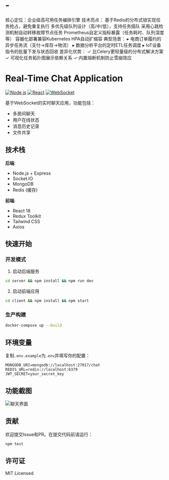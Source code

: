 # -
核心定位：企业级高可用任务编排引擎 技术亮点：  基于Redis的分布式锁实现任务抢占，避免重复执行 多优先级队列设计（高/中/低），支持任务插队 采用心跳检测机制自动转移故障节点任务 Prometheus自定义指标暴露（任务耗时、队列深度等） 容器化部署兼容Kubernetes HPA自动扩缩容 典型场景： ▸ 电商订单履约的异步任务流（支付→库存→物流） ▸ 数据分析平台的定时ETL任务调度 ▸ IoT设备指令的批量下发与状态回收  差异化优势： ✓ 比Celery更轻量级的分布式解决方案 ✓ 可视化任务拓扑图展示依赖关系 ✓ 内置熔断机制防止雪崩效应
# Real-Time Chat Application

[![Node.js](https://img.shields.io/badge/Node.js-16.x-green)]()
[![React](https://img.shields.io/badge/React-18.x-blue)]()
[![WebSocket](https://img.shields.io/badge/WebSocket-Enabled-brightgreen)]()

基于WebSocket的实时聊天应用，功能包括：
- 多房间聊天
- 用户在线状态
- 消息历史记录
- 文件共享

## 技术栈

**后端**:
- Node.js + Express
- Socket.IO
- MongoDB
- Redis (缓存)

**前端**:
- React 18
- Redux Toolkit
- Tailwind CSS
- Axios

## 快速开始

### 开发模式

1. 启动后端服务
```bash
cd server && npm install && npm run dev
```

2. 启动前端应用
```bash
cd client && npm install && npm start
```

### 生产构建

```bash
docker-compose up --build
```

## 环境变量

复制`.env.example`为`.env`并填写你的配置：
```
MONGODB_URI=mongodb://localhost:27017/chat
REDIS_URL=redis://localhost:6379
JWT_SECRET=your_secret_key
```

## 功能截图

![聊天界面](/docs/screenshots/chat.png)

## 贡献

欢迎提交Issue和PR。在提交代码前请运行：
```bash
npm test
```

## 许可证

MIT Licensed
